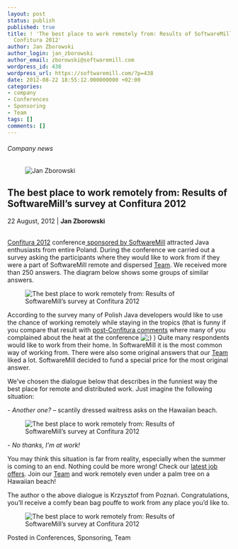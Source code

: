```yaml
---
layout: post
status: publish
published: true
title: ! 'The best place to work remotely from: Results of SoftwareMill’s survey at
  Confitura 2012'
author: Jan Zborowski
author_login: jan_zborowski
author_email: zborowski@softwaremill.com
wordpress_id: 438
wordpress_url: https://softwaremill.com/?p=438
date: 2012-08-22 18:55:12.000000000 +02:00
categories:
- company
- Conferences
- Sponsoring
- Team
tags: []
comments: []
---
```


<h6>Company news</h6>
<div class="post-header clearfix">
<figure><div class="image"><img src="https://softwaremill.com/wp-content/uploads/2013/04/zborowski.jpg" alt="Jan Zborowski"></div></figure><div class="title">
<h2 class="font-dark-blue font-normal">The best place to work remotely from: Results of SoftwareMill’s survey at Confitura 2012</h2>22 August, 2012 | <b>Jan Zborowski</b><br><br>
</div>
</div>
<div class="post-rows">
<div class="text">
<p><a title="go to 2012.confitura.pl" href="http://2012.confitura.pl/" target="_blank">Confitura 2012</a> conference<a title="SoftwareMill &amp; Confitura 2012 conference" href="http://old.softwaremill.com/softwaremill-confitura-2012-conference" target="_blank"> sponsored by SoftwareMill</a> attracted Java enthusiasts from entire Poland. During the conference we carried out a survey asking the participants where they would like to work from if they were a part of SoftwareMill remote and dispersed <a title="meet our the SoftwareMill's Team" href="http://old.softwaremill.com/why-softwaremill/our-team" target="_blank">Team</a>. We received more than 250 answers. The diagram below shows some groups of similar answers.</p>
</div>
<figure><img src="https://softwaremill.com/wp-content/uploads/2012/08/graph1.png" alt="The best place to work remotely from: Results of SoftwareMill’s survey at Confitura 2012"></figure><div class="text">
<p>According to the survey many of Polish Java developers would like to use the chance of working remotely while staying in the tropics (that is funny if you compare that result with <a title="read the post-Confitura 2012 comments" href="http://2012.confitura.pl/news/60/wasze_relacje_z_konferencji_i_ksiazki_do_wygrania" target="_blank">post-Confitura comments</a> where many of you complained about the heat at the conference <img alt=";)" src="http://old.softwaremill.com/wp-includes/images/smilies/icon_wink.gif"> ) Quite many respondents would like to work from their home. In SoftwareMill it is the most common way of working from. There were also some original answers that our <a title="meet the SoftwareMill's Team" href="http://old.softwaremill.com/why-softwaremill/our-team" target="_blank">Team</a> liked a lot. SoftwareMill decided to fund a special price for the most original answer.</p>
<p>We’ve chosen the dialogue below that describes in the funniest way the best place for remote and distributed work. Just imagine the following situation:</p>
<p>- <em>Another one?</em> – scantily dressed waitress asks on the Hawaiian beach.</p>
</div>
<figure><img src="https://softwaremill.com/wp-content/uploads/2012/08/Ever-considered-working-remotely....jpg" alt="The best place to work remotely from: Results of SoftwareMill’s survey at Confitura 2012"></figure><div class="text">
<p>- <em>No thanks, I’m at work!</em></p>
<p>You may think this situation is far from reality, especially when the summer is coming to an end. Nothing could be more wrong! Check our <a title="see the SoftwareMill's latest job offers" href="http://old.softwaremill.com/joinus" target="_blank">latest job offers</a>. Join our <a title="meet the SoftwareMill's Team" href="http://old.softwaremill.com/why-softwaremill/our-team" target="_blank">Team</a> and work remotely even under a palm tree on a Hawaiian beach!</p>
<p>The author o the above dialogue is Krzysztof from Poznań. Congratulations, you’ll receive a comfy bean bag pouffe to work from any place you’d like to.</p>
</div>
<figure><img src="https://softwaremill.com/wp-content/uploads/2012/08/218.png" alt="The best place to work remotely from: Results of SoftwareMill’s survey at Confitura 2012"></figure>
</div>
<div class="post-footer">Posted in Conferences, Sponsoring, Team</div>

